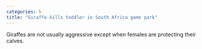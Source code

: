 ```yaml
---
categories: h
title: "Giraffe kills toddler in South Africa game park"
---
```

Giraffes are not usually aggressive except when females are protecting their calves.